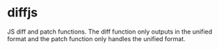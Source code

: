 # diffjs
JS diff and patch functions. The diff function only outputs in the unified format and the patch function only handles the unified format.
